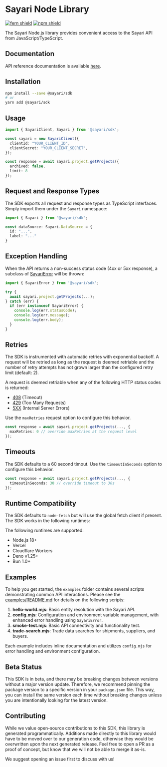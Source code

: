 
# Sayari Node Library

[![fern shield](https://img.shields.io/badge/%F0%9F%8C%BF-SDK%20generated%20by%20Fern-brightgreen)](https://buildwithfern.com/)
[![npm shield](https://img.shields.io/npm/v/@mergeapi/merge-node-client)](https://www.npmjs.com/package/@mergeapi/merge-node-client)

The Sayari Node.js library provides convenient access to the Sayari API from JavaScript/TypeScript.

## Documentation

API reference documentation is available [here](https://documentation.sayari.com/api/api-reference).

## Installation

```bash
npm install --save @sayari/sdk
# or
yarn add @sayari/sdk
```

## Usage

```typescript
import { SayariClient, Sayari } from '@sayari/sdk';

const sayari = new SayariClient({
  clientId: "YOUR_CLIENT_ID",
  clientSecret: "YOUR_CLIENT_SECRET",
});

const response = await sayari.project.getProjects({
  archived: false,
  limit: 8
});
```

## Request and Response Types

The SDK exports all request and response types as TypeScript interfaces. Simply
import them under the `Sayari` namespace:

```ts
import { Sayari } from "@sayari/sdk";

const dataSource: Sayari.DataSource = {
  id: "...",
  label: "..."
}
```

## Exception Handling

When the API returns a non-success status code (4xx or 5xx response),
a subclass of [SayariError](./src/errors/SayariError.ts) will be thrown:

```ts
import { SayariError } from '@sayari/sdk';

try {
  await sayari.project.getProjects(...);
} catch (err) {
  if (err instanceof SayariError) {
    console.log(err.statusCode);
    console.log(err.message);
    console.log(err.body);
  }
}
```

## Retries

The SDK is instrumented with automatic retries with exponential backoff. A request will be
retried as long as the request is deemed retriable and the number of retry attempts has not grown larger
than the configured retry limit (default: 2).

A request is deemed retriable when any of the following HTTP status codes is returned:

- [408](https://developer.mozilla.org/en-US/docs/Web/HTTP/Status/408) (Timeout)
- [429](https://developer.mozilla.org/en-US/docs/Web/HTTP/Status/429) (Too Many Requests)
- [5XX](https://developer.mozilla.org/en-US/docs/Web/HTTP/Status/500) (Internal Server Errors)

Use the `maxRetries` request option to configure this behavior.

```ts
const response = await sayari.project.getProjects(..., {
  maxRetries: 0 // override maxRetries at the request level
});
```

## Timeouts

The SDK defaults to a 60 second timout. Use the `timeoutInSeconds` option to
configure this behavior.

```ts
const response = await sayari.project.getProjects(..., {
  timeoutInSeconds: 30 // override timeout to 30s
});
```

## Runtime Compatibility

The SDK defaults to `node-fetch` but will use the global fetch client if present. The SDK
works in the following runtimes:

The following runtimes are supported:

- Node.js 18+
- Vercel
- Cloudflare Workers
- Deno v1.25+
- Bun 1.0+

## Examples

To help you get started, the `examples` folder contains several scripts demonstrating common API interactions. Please see the [examples/README.md](examples/README.md) for details on the following scripts:

1. **hello-world.mjs**: Basic entity resolution with the Sayari API.
2. **config.mjs**: Configuration and environment variable management, with enhanced error handling using `SayariError`.
3. **smoke-test.mjs**: Basic API connectivity and functionality test.
4. **trade-search.mjs**: Trade data searches for shipments, suppliers, and buyers.

Each example includes inline documentation and utilizes `config.mjs` for error handling and environment configuration.

## Beta Status

This SDK is in beta, and there may be breaking changes between versions without a major version update.
Therefore, we recommend pinning the package version to a specific version in your `package.json` file.
This way, you can install the same version each time without breaking changes unless you are
intentionally looking for the latest version.

## Contributing

While we value open-source contributions to this SDK, this library is generated programmatically.
Additions made directly to this library would have to be moved over to our generation code,
otherwise they would be overwritten upon the next generated release. Feel free to open a
PR as a proof of concept, but know that we will not be able to merge it as-is.

We suggest opening an issue first to discuss with us!
